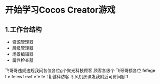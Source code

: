 # 开始学习Cocos Creator游戏

## 1.工作台结构

  - 资源管理器
  - 层级管理器
  - 场景编辑器
  - 属性检查器

飞哥哥违规违规我问各位各位g个聚光科技顾客
顾客各级个
飞哥哥额各位
fefege
f e fe ewf ewf efe  fe f复健科访客飞
风机房课发我附近可房间额ff
